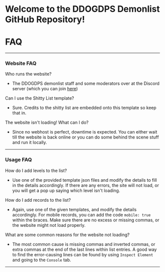 # Welcome to the DDOGDPS Demonlist GitHub Repository!

# FAQ

---

### Website FAQ

Who runs the website?

- The DDOGDPS demonlist staff and some moderators over at the Discord server (which you can join [here](https://discord.gg/ddogd)) 

Can I use the Shitty List template?

- Sure. Credits to the shitty list are embedded onto this template so keep that in.

The website isn't loading! What can I do?

- Since no webhost is perfect, downtime is expected. You can either wait till the
  website is back online or you can do some behind the scene stuff and run it
  locally.

---

### Usage FAQ

How do I add levels to the list?

- Use one of the provided template json files and modify the details to fill in the details
  accordingly. If there are any errors, the site will not load, or you will get a pop up
  saying which level isn't loading.

How do I add records to the list?

- Again, use one of the given templates, and modify the details accordingly. For mobile
  records, you can add the code `mobile: true` within the braces. Make sure there are no
  excess or missing commas, or the website might not load properly.

What are some common reasons for the website not loading?

- The most common cause is missing commas and inverted commas, or extra commas at the end of
  the last lines within list entries. A good way to find the error-causing lines can be found
  by using `Inspect Element` and going to the `Console` tab.

---

